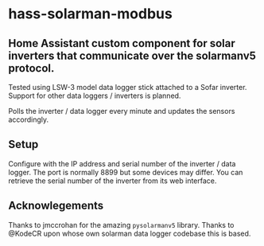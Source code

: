 # hass-solarman-modbus

## Home Assistant custom component for solar inverters that communicate over the solarmanv5 protocol.

Tested using LSW-3 model data logger stick attached to a Sofar inverter. Support for other data loggers / inverters is planned.

Polls the inverter / data logger every minute and updates the sensors accordingly.

## Setup
Configure with the IP address and serial number of the inverter / data logger. The port is normally 8899 but some devices may differ. You can retrieve the serial number of the inverter from its web interface.

## Acknowlegements
Thanks to jmccrohan for the amazing `pysolarmanv5` library.
Thanks to @KodeCR upon whose own solarman data logger codebase this is based.